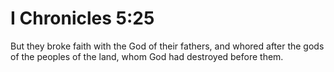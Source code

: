 # I Chronicles 5:25

But they broke faith with the God of their fathers, and whored after the gods of the peoples of the land, whom God had destroyed before them.
